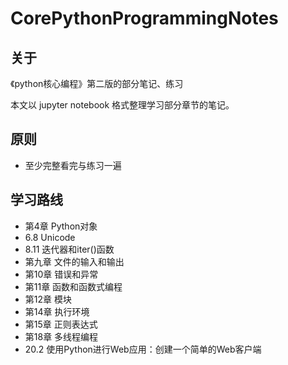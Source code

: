 # CorePythonProgrammingNotes


## 关于
《python核心编程》第二版的部分笔记、练习

本文以 jupyter notebook 格式整理学习部分章节的笔记。

## 原则

- 至少完整看完与练习一遍 

## 学习路线

- 第4章 Python对象
- 6.8 Unicode
- 8.11 迭代器和iter()函数
- 第九章 文件的输入和输出
- 第10章 错误和异常
- 第11章 函数和函数式编程
- 第12章 模块
- 第14章 执行环境
- 第15章 正则表达式
- 第18章 多线程编程
- 20.2 使用Python进行Web应用：创建一个简单的Web客户端